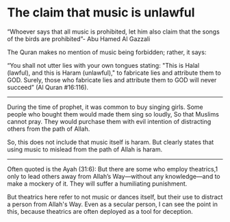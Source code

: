 # The claim that music is unlawful

“Whoever says that all music is prohibited, let him also claim that the songs of the birds are prohibited”- Abu Hamed Al Gazzali

The Quran makes no mention of music being forbidden; rather, it says:

“You shall not utter lies with your own tongues stating: "This is Halal (lawful), and this is Haram (unlawful)," to fabricate lies and attribute them to GOD. Surely, those who fabricate lies and attribute them to GOD will never succeed” (Al Quran #16:116).

---
During the time of prophet, it was common to buy singing girls. Some people who bought them would made them sing so loudly, So that Muslims cannot pray. They would purchase them with evil intention of distracting others from the path of Allah.

So, this does not include that music itself is haram. But clearly states that using music to mislead from the path of Allah is haram.

--- 
Often quoted is the Ayah (31:6): But there are some who employ theatrics,1 only to lead others away from Allah’s Way—without any knowledge—and to make a mockery of it. They will suffer a humiliating punishment.

But theatrics here refer to not music or dances itself, but their use to distract a person from Allah's Way. Even as a secular person, I can see the point in this, because theatrics are often deployed as a tool for deception.

